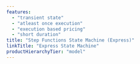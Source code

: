 ```yaml
---
features: 
  - "transient state"
  - "atleast once execution"
  - "execution based pricing"
  - "short duration"
title: "Step Functions State Machine (Express)"
linkTitle: "Express State Machine"
productHierarchyTier: "model"
---
```

